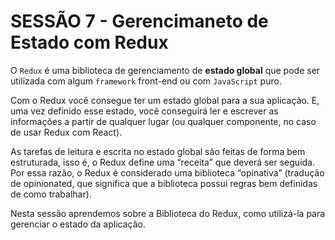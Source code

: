# SESSÃO 7 - Gerencimaneto de Estado com Redux

O `Redux` é uma biblioteca de gerenciamento de **estado global** que pode ser utilizada com algum `framework` front-end ou com `JavaScript` puro.

Com o Redux você consegue ter um estado global para a sua aplicação. E, uma vez definido esse estado, você conseguirá ler e escrever as informações a partir de qualquer lugar (ou qualquer componente, no caso de usar Redux com React).

As tarefas de leitura e escrita no estado global são feitas de forma bem estruturada, isso é, o Redux define uma “receita” que deverá ser seguida. Por essa razão, o Redux é considerado uma biblioteca “opinativa” (tradução de opinionated, que significa que a biblioteca possui regras bem definidas de como trabalhar).

Nesta sessão aprendemos sobre a Biblioteca do Redux, como utilizá-la para gerenciar o estado da aplicação.